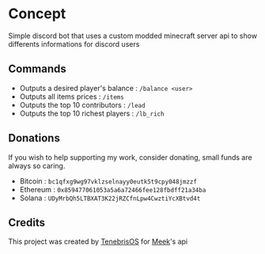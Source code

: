 # Concept
Simple discord bot that uses a custom modded minecraft server api to show differents informations for discord users 
## Commands
- Outputs a desired player's balance : ```/balance <user>```
- Outputs all items prices : ```/items```
- Outputs the top 10 contributors : ```/lead```
- Outputs the top 10 richest players : ```/lb_rich```
## Donations
If you wish to help supporting my work, consider donating, small funds are always so caring.
- Bitcoin : ```bc1qfxg9wg97vklzselnayy0eutk5t9cpy048jmzzf```
- Ethereum : ```0x859477061053a5a6a72466fee128fbdff21a34ba```
- Solana : ```UDyMrbQh5LTBXAT3K22jRZCfnLpw4CwztiYcXBtvd4t```
## Credits
This project was created by [TenebrisOS](https://github.com/TenebrisOS) for [Meek](https://github.com/Meekiavelique)'s api
